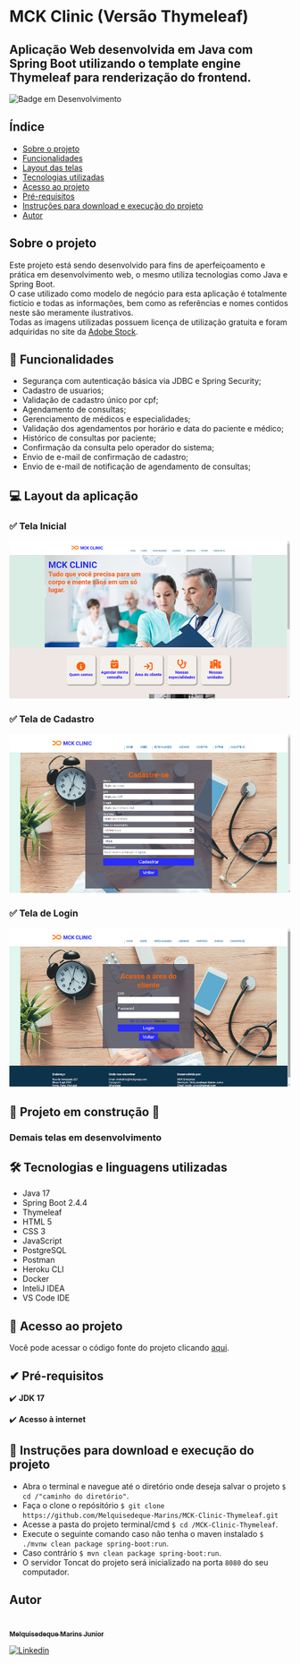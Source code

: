 # MCK Clinic (Versão Thymeleaf)

## Aplicação Web desenvolvida em Java com Spring Boot utilizando o template engine Thymeleaf para renderização do frontend.

![Badge em Desenvolvimento](http://img.shields.io/static/v1?label=STATUS&message=EM%20DESENVOLVIMENTO&color=GREEN&style=for-the-badge)

## Índice
<!--ts-->
* [Sobre o projeto](#Sobre)
* [Funcionalidades](#Funcionalidades)
* [Layout das telas](#Layout)
* [Tecnologias utilizadas](#Tecnologias)
* [Acesso ao projeto](#Acesso_ao_projeto)
* [Pré-requisitos](#Pre-requisitos)
* [Instruções para download e execução do projeto](#Instruções)
* [Autor](#Autor)
<!--te-->

## Sobre o projeto
Este projeto está sendo desenvolvido para fins de aperfeiçoamento e prática em desenvolvimento web, o mesmo utiliza tecnologias como Java e Spring Boot.<br>
O case utilizado como modelo de negócio para esta aplicação é totalmente fictício e todas as informações, bem como as referências e nomes contidos neste são meramente ilustrativos.<br>
Todas as imagens utilizadas possuem licença de utilização gratuita e foram adquiridas no site da [Adobe Stock](https://stock.adobe.com/pt). 

<a id="Funcionalidades"></a>
## 🔨 Funcionalidades
- Segurança com autenticação básica via JDBC e Spring Security;
- Cadastro de usuarios;
- Validação de cadastro único por cpf;
- Agendamento de consultas;
- Gerenciamento de médicos e especialidades;
- Validação dos agendamentos por horário e data do paciente e médico;
- Histórico de consultas por paciente;
- Confirmação da consulta pelo operador do sistema;
- Envio de e-mail de confirmação de cadastro;
- Envio de e-mail de notificação de agendamento de consultas;

<a id="Layout"></a>
## 💻 Layout da aplicação
### ✅ Tela Inicial
![](https://raw.githubusercontent.com/Melquisedeque-Marins/MCK-Clinic-Thymeleaf/main/utils/Home-screen.png)
### ✅ Tela de Cadastro
![](https://raw.githubusercontent.com/Melquisedeque-Marins/MCK-Clinic-Thymeleaf/main/utils/Register-screen.png)
### ✅ Tela de Login
![](https://raw.githubusercontent.com/Melquisedeque-Marins/MCK-Clinic-Thymeleaf/main/utils/Login-screen.png)
## 🚧 Projeto em construção 🚧
### Demais telas em desenvolvimento 
<a id="Tecnologias"></a>
## 🛠️️ Tecnologias e linguagens utilizadas

- Java 17
- Spring Boot 2.4.4
- Thymeleaf
- HTML 5
- CSS 3
- JavaScript
- PostgreSQL
- Postman
- Heroku CLI
- Docker
- InteliJ IDEA
- VS Code IDE

<a id="Acesso_ao_projeto"></a>
## 📁 Acesso ao projeto

Você pode acessar o código fonte do projeto clicando [aqui](https://github.com/Melquisedeque-Marins/MCK-Clinic-Thymeleaf/tree/main/src).

<a id="Pre-requisitos"></a>
## ✔ Pré-requisitos

✔️ **JDK 17**

✔️ **Acesso à internet**

<a id="Instruções"></a>
## 🎲️ Instruções para download e execução do projeto

- Abra o terminal e navegue até o diretório onde deseja salvar o projeto
  ``$ cd /"caminho do diretório"``.
- Faça o clone o repósitório
  ``$ git clone https://github.com/Melquisedeque-Marins/MCK-Clinic-Thymeleaf.git``
- Acesse a pasta do projeto terminal/cmd
  ``$ cd /MCK-Clinic-Thymeleaf``.
- Execute o seguinte comando caso não tenha o maven instalado
  ``$ ./mvnw clean package spring-boot:run``.
- Caso contrário
  ``$ mvn clean package spring-boot:run``.
- O servidor Toncat do projeto será inicializado na porta
  ``8080``
  do seu computador.


<a id="Autor"></a>
## Autor
<a href="https://github.com/Melquisedeque-Marins">
 <img style="border-radius: 50%;" src="https://avatars.githubusercontent.com/u/93653645?v=4" width="120px;" alt=""/>
<br />
 <sub><b>Melquisedeque Marins Junior</b></sub></a> <a href="https://www.linkedin.com/in/melquisedeque-marins-junior-324291230"></a>

[![Linkedin](https://img.shields.io/badge/LinkedIn-0077B5?style=for-the-badge&logo=linkedin&logoColor=white)](https://www.linkedin.com/in/melquisedeque-marins-junior-324291230)
